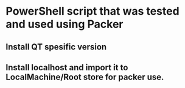 # PowerShell script that was tested and used using Packer

## Install QT spesific version

## Install localhost and import it to LocalMachine/Root store for packer use.
